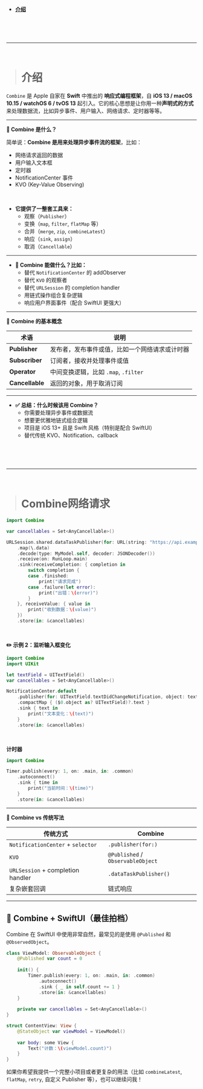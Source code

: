 
> <h1 id=""></h1>
- [**介绍**](#介绍)



<br/><br/><br/>

***
<br/>

> <h1 id="介绍">介绍</h1>


`Combine` 是 Apple 自家在 **Swift** 中推出的 **响应式编程框架**，自 **iOS 13 / macOS 10.15 / watchOS 6 / tvOS 13** 起引入。它的核心思想是让你用一种**声明式的方式**来处理数据流，比如异步事件、用户输入、网络请求、定时器等等。

---

**🧠 Combine 是什么？**

简单说：**Combine 是用来处理异步事件流的框架**，比如：

* 网络请求返回的数据
* 用户输入文本框
* 定时器
* NotificationCenter 事件
* KVO (Key-Value Observing)

<br/>

- **它提供了一整套工具来：**
	* 观察（`Publisher`）
	* 变换（`map`, `filter`, `flatMap` 等）
	* 合并（`merge`, `zip`, `combineLatest`）
	* 响应（`sink`, `assign`）
	* 取消（`Cancellable`）

---

- **🔧 Combine 能做什么？比如：**
	* 替代 `NotificationCenter` 的 addObserver
	* 替代 `KVO` 的观察者
	* 替代 `URLSession` 的 completion handler
	* 用链式操作组合复杂逻辑
	* 响应用户界面事件（配合 SwiftUI 更强大）

---

**🧪 Combine 的基本概念**

| 术语              | 说明                          |
| --------------- | --------------------------- |
| **Publisher**   | 发布者，发布事件或值，比如一个网络请求或计时器     |
| **Subscriber**  | 订阅者，接收并处理事件或值               |
| **Operator**    | 中间变换逻辑，比如 `.map`, `.filter` |
| **Cancellable** | 返回的对象，用于取消订阅                |


***

- **✅ 总结：什么时候该用 Combine？**
	* 你需要处理异步事件或数据流
	* 想要更优雅地链式组合逻辑
	* 项目是 iOS 13+ 且是 Swift 风格（特别是配合 SwiftUI）
	* 替代传统 KVO、Notification、callback




<br/><br/><br/>

***
<br/>

> <h1 id="Combine网络请求">Combine网络请求</h1>

```swift
import Combine

var cancellables = Set<AnyCancellable>()

URLSession.shared.dataTaskPublisher(for: URL(string: "https://api.example.com/data")!)
    .map(\.data)
    .decode(type: MyModel.self, decoder: JSONDecoder())
    .receive(on: RunLoop.main)
    .sink(receiveCompletion: { completion in
        switch completion {
        case .finished:
            print("请求完成")
        case .failure(let error):
            print("出错：\(error)")
        }
    }, receiveValue: { value in
        print("收到数据：\(value)")
    })
    .store(in: &cancellables)
```

<br/>

**✏️ 示例 2：监听输入框变化**

```swift
import Combine
import UIKit

let textField = UITextField()
var cancellables = Set<AnyCancellable>()

NotificationCenter.default
    .publisher(for: UITextField.textDidChangeNotification, object: textField)
    .compactMap { ($0.object as? UITextField)?.text }
    .sink { text in
        print("文本变化：\(text)")
    }
    .store(in: &cancellables)
```

<br/>

**计时器**

```swift
import Combine

Timer.publish(every: 1, on: .main, in: .common)
    .autoconnect()
    .sink { time in
        print("当前时间：\(time)")
    }
    .store(in: &cancellables)
```

---

**📌 Combine vs 传统写法**

| 传统方式                              | Combine                           |
| --------------------------------- | --------------------------------- |
| `NotificationCenter` + `selector` | `.publisher(for:)`                |
| `KVO`                             | `@Published` / `ObservableObject` |
| `URLSession` + completion handler | `.dataTaskPublisher()`            |
| 复杂嵌套回调                            | 链式响应                              |

---

## 🧱 Combine + SwiftUI（最佳拍档）

Combine 在 SwiftUI 中使用非常自然，最常见的是使用 `@Published` 和 `@ObservedObject`。

```swift
class ViewModel: ObservableObject {
    @Published var count = 0
    
    init() {
        Timer.publish(every: 1, on: .main, in: .common)
            .autoconnect()
            .sink { _ in self.count += 1 }
            .store(in: &cancellables)
    }
    
    private var cancellables = Set<AnyCancellable>()
}
```

```swift
struct ContentView: View {
    @StateObject var viewModel = ViewModel()
    
    var body: some View {
        Text("计数：\(viewModel.count)")
    }
}
```



如果你希望我提供一个完整小项目或者更复杂的用法（比如 `combineLatest`, `flatMap`, `retry`, 自定义 Publisher 等），也可以继续问我！
